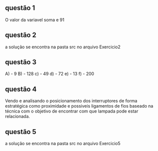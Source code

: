 ## questão 1

O valor da variavel soma e 91

## questão 2

a solução se encontra na pasta src no arquivo Exercicio2


## questão 3 

A) - 9
B) - 128 
c) - 49
d) - 72
e) - 13
f) - 200

## questão 4

Vendo e analisando o posicionamento dos interruptores de forma estratégica como proximidade e possiveis ligamentos de fios baseado na técnica com o objetivo de encontrar com que lampada pode estar relacionada.

## questão 5

a solução se encontra na pasta src no arquivo Exercicio5

